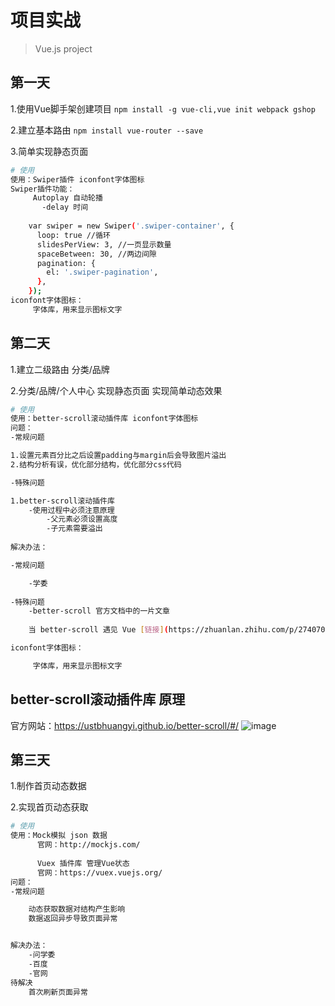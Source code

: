 # 项目实战

>  Vue.js project

## 第一天
1.使用Vue脚手架创建项目 `npm install -g vue-cli,vue init webpack gshop`  

2.建立基本路由 `npm install vue-router --save`    

3.简单实现静态页面 
``` bash
# 使用
使用：Swiper插件 iconfont字体图标
Swiper插件功能：
     Autoplay 自动轮播
       -delay 时间
     
    var swiper = new Swiper('.swiper-container', {
      loop: true //循环
      slidesPerView: 3, //一页显示数量
      spaceBetween: 30, //两边间隙
      pagination: {
        el: '.swiper-pagination',
      },
    });
iconfont字体图标：
     字体库，用来显示图标文字
```

## 第二天

1.建立二级路由 分类/品牌  

2.分类/品牌/个人中心 实现静态页面 实现简单动态效果
``` bash
# 使用
使用：better-scroll滚动插件库 iconfont字体图标
问题：
-常规问题

1.设置元素百分比之后设置padding与margin后会导致图片溢出
2.结构分析有误，优化部分结构，优化部分css代码

-特殊问题

1.better-scroll滚动插件库
    -使用过程中必须注意原理
        -父元素必须设置高度
        -子元素需要溢出
    
解决办法：

-常规问题

    -学委
    
-特殊问题
    -better-scroll 官方文档中的一片文章
    
    当 better-scroll 遇见 Vue [链接](https://zhuanlan.zhihu.com/p/27407024)

iconfont字体图标：

     字体库，用来显示图标文字
```


## better-scroll滚动插件库 原理
官方网站：https://ustbhuangyi.github.io/better-scroll/#/
![image](https://pic7.zhimg.com/80/v2-71a1e5fbbb39fa4a99f96ecc333a1927_hd.jpg)

## 第三天

1.制作首页动态数据

2.实现首页动态获取
``` bash
# 使用
使用：Mock模拟 json 数据 
      官网：http://mockjs.com/
      
      Vuex 插件库 管理Vue状态
      官网：https://vuex.vuejs.org/
问题：
-常规问题

    动态获取数据对结构产生影响
    数据返回异步导致页面异常


解决办法：
    -问学委
    -百度
    -官网
待解决
    首次刷新页面异常
```
